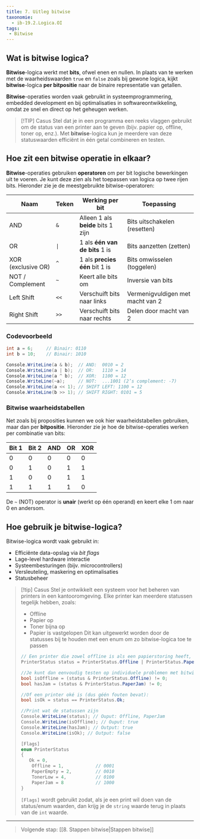 ```yaml
---
title: 7. Uitleg bitwise
taxonomie:
  - ib-19.2.Logica.OI
tags:
 - Bitwise
---
```


## Wat is bitwise logica?
**Bitwise**-logica werkt met **bits**, ofwel enen en nullen. In plaats van te werken met de waarheidswaarden `true` en `false` zoals bij gewone logica, kijkt **bitwise**-logica **per bitpositie** naar de binaire representatie van getallen.

**Bitwise**-operaties worden vaak gebruikt in systeemprogrammering, embedded development en bij optimalisaties in softwareontwikkeling, omdat ze snel en direct op het geheugen werken.

> [!TIP] Casus
> Stel dat je in een programma een reeks vlaggen gebruikt om de status van een printer aan te geven (bijv. papier op, offline, toner op, enz.). Met **bitwise**-logica kun je meerdere van deze statuswaarden efficiënt in één getal combineren en testen.

## Hoe zit een bitwise operatie in elkaar?
**Bitwise**-operaties gebruiken **operatoren** om per bit logische bewerkingen uit te voeren. Je kunt deze zien als het toepassen van logica op twee rijen bits. Hieronder zie je de meestgebruikte bitwise-operatoren:

| Naam               | Teken | Werking per bit                    | Toepassing                       |
| ------------------ | ----- | ---------------------------------- | -------------------------------- |
| AND                | `&`   | Alleen 1 als **beide** bits 1 zijn | Bits uitschakelen (resetten)     |
| OR                 | `\|`  | 1 als **één van de bits** 1 is     | Bits aanzetten (zetten)          |
| XOR (exclusive OR) | `^`   | 1 als **precies één** bit 1 is     | Bits omwisselen (toggelen)       |
| NOT / Complement   | `~`   | Keert alle bits om                 | Inversie van bits                |
| Left Shift         | `<<`  | Verschuift bits naar links         | Vermenigvuldigen met macht van 2 |
| Right Shift        | `>>`  | Verschuift bits naar rechts        | Delen door macht van 2           |

### Codevoorbeeld
```csharp
int a = 6;     // Binair: 0110
int b = 10;    // Binair: 1010

Console.WriteLine(a & b);  // AND:  0010 = 2
Console.WriteLine(a | b);  // OR:   1110 = 14
Console.WriteLine(a ^ b);  // XOR:  1100 = 12
Console.WriteLine(~a);     // NOT:  ...1001 (2’s complement: -7)
Console.WriteLine(a << 1); // SHIFT LEFT: 1100 = 12
Console.WriteLine(b >> 1); // SHIFT RIGHT: 0101 = 5
```

### Bitwise waarheidstabellen
Net zoals bij proposities kunnen we ook hier waarheidstabellen gebruiken, maar dan per **bitpositie**. Hieronder zie je hoe de bitwise-operaties werken per combinatie van bits:

| Bit 1 | Bit 2 | AND | OR  | XOR |
| ----- | ----- | --- | --- | --- |
| 0     | 0     | 0   | 0   | 0   |
| 0     | 1     | 0   | 1   | 1   |
| 1     | 0     | 0   | 1   | 1   |
| 1     | 1     | 1   | 1   | 0   |

De `~` (NOT) operator is **unair** (werkt op één operand) en keert elke 1 om naar 0 en andersom.

## Hoe gebruik je bitwise-logica?
Bitwise-logica wordt vaak gebruikt in:
- Efficiënte data-opslag via _bit flags_
- Lage-level hardware interactie
- Systeembesturingen (bijv. microcontrollers)
- Versleuteling, maskering en optimalisaties
- Statusbeheer

> [!tip] Casus
> Stel je ontwikkelt een systeem voor het beheren van printers in een kantooromgeving. Elke printer kan meerdere statussen tegelijk hebben, zoals:
> - Offline
> - Papier op
> - Toner bijna op
> - Papier is vastgelopen
> Dit kan uitgewerkt worden door de statusses bij te houden met een enum om zo bitwise-logica toe te passen
> 
> ```csharp
> // Een printer die zowel offline is als een papierstoring heeft, krijgt de status:
> PrinterStatus status = PrinterStatus.Offline | PrinterStatus.PaperJam; // 0001 | 1000 = 1001
> 
> //Je kunt dan eenvoudig testen op individuele problemen met bitwise-AND:
> bool isOffline = (status & PrinterStatus.Offline) != 0;
> bool hasJam = (status & PrinterStatus.PaperJam) != 0;
> 
> //Of een printer oké is (dus géén fouten bevat):
> bool isOk = status == PrinterStatus.Ok;
> 
> //Print wat de statussen zijn
> Console.WriteLine(status); // Ouput: Offline, PaperJam
> Console.WriteLine(isOffline); // Ouput: true
> Console.WriteLine(hasJam); // Output: true
> Console.WriteLine(isOk); // Output: false
> 
> [Flags]
> enum PrinterStatus
> {
>    Ok = 0,
>     Offline = 1,            // 0001
>     PaperEmpty = 2,         // 0010
>     TonerLow = 4,           // 0100
>     PaperJam = 8            // 1000
> }
> ```
> 
> `[Flags]` wordt gebruikt zodat, als je een print wil doen van de status/enum waarden, dan krijg je de `string` waarde terug in plaats van de `int` waarde.

---

> Volgende stap: [[8. Stappen bitwise|Stappen bitwise]]
